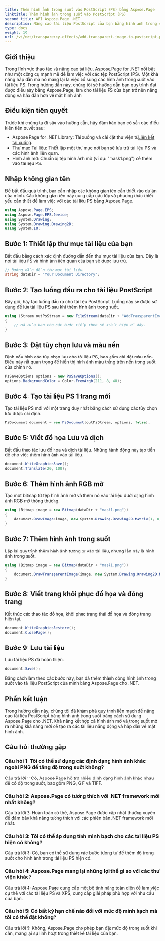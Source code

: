 ```yaml
---
title: Thêm hình ảnh trong suốt vào PostScript (PS) bằng Aspose.Page
linktitle: Thêm hình ảnh trong suốt vào PostScript (PS)
second_title: API Aspose.Page .NET
description: Nâng cao tài liệu PostScript của bạn bằng hình ảnh trong suốt bằng Aspose.Page for .NET. Hãy làm theo hướng dẫn từng bước của chúng tôi để có kết quả sinh động và hấp dẫn về mặt hình ảnh.
type: docs
weight: 10
url: /vi/net/transparency-effects/add-transparent-image-to-postscript-ps/
---
```

## Giới thiệu

Trong lĩnh vực thao tác và nâng cao tài liệu, Aspose.Page for .NET nổi bật như một công cụ mạnh mẽ để làm việc với các tệp PostScript (PS). Một khả năng hấp dẫn mà nó mang lại là việc bổ sung các hình ảnh trong suốt vào tài liệu PS. Trong hướng dẫn này, chúng tôi sẽ hướng dẫn bạn quy trình đạt được điều này bằng Aspose.Page, làm cho tài liệu PS của bạn trở nên năng động và hấp dẫn hơn về mặt hình ảnh.

## Điều kiện tiên quyết

Trước khi chúng ta đi sâu vào hướng dẫn, hãy đảm bảo bạn có sẵn các điều kiện tiên quyết sau:

-  Aspose.Page for .NET Library: Tải xuống và cài đặt thư viện từ[Liên kết tải xuống](https://releases.aspose.com/page/net/).
- Thư mục Tài liệu: Thiết lập một thư mục nơi bạn sẽ lưu trữ tài liệu PS và các hình ảnh liên quan.
- Hình ảnh mờ: Chuẩn bị tệp hình ảnh mờ (ví dụ: "mask1.png") để thêm vào tài liệu PS.

## Nhập không gian tên

Để bắt đầu quá trình, bạn cần nhập các không gian tên cần thiết vào dự án của mình. Các không gian tên này cung cấp các lớp và phương thức thiết yếu cần thiết để làm việc với các tài liệu PS bằng Aspose.Page.

```csharp
using Aspose.Page.EPS;
using Aspose.Page.EPS.Device;
using System.Drawing;
using System.Drawing.Drawing2D;
using System.IO;
```

## Bước 1: Thiết lập thư mục tài liệu của bạn

Bắt đầu bằng cách xác định đường dẫn đến thư mục tài liệu của bạn. Đây là nơi tài liệu PS và hình ảnh liên quan của bạn sẽ được lưu trữ.

```csharp
// Đường dẫn đến thư mục tài liệu.
string dataDir = "Your Document Directory";
```

## Bước 2: Tạo luồng đầu ra cho tài liệu PostScript

Bây giờ, hãy tạo luồng đầu ra cho tài liệu PostScript. Luồng này sẽ được sử dụng để lưu tài liệu PS sau khi thêm hình ảnh trong suốt.

```csharp
using (Stream outPsStream = new FileStream(dataDir + "AddTransparentImage_outPS.ps", FileMode.Create))
{
    // Mã của bạn cho các bước tiếp theo sẽ xuất hiện ở đây.
}
```

## Bước 3: Đặt tùy chọn lưu và màu nền

Định cấu hình các tùy chọn lưu cho tài liệu PS, bao gồm cài đặt màu nền. Điều này rất quan trọng để hiển thị hình ảnh màu trắng trên nền trong suốt của chính nó.

```csharp
PsSaveOptions options = new PsSaveOptions();
options.BackgroundColor = Color.FromArgb(211, 8, 48);
```

## Bước 4: Tạo tài liệu PS 1 trang mới

Tạo tài liệu PS mới với một trang duy nhất bằng cách sử dụng các tùy chọn lưu được chỉ định.

```csharp
PsDocument document = new PsDocument(outPsStream, options, false);
```

## Bước 5: Viết đồ họa Lưu và dịch

Bắt đầu thao tác lưu đồ họa và dịch tài liệu. Những hành động này tạo tiền đề cho việc thêm hình ảnh vào tài liệu.

```csharp
document.WriteGraphicsSave();
document.Translate(20, 100);
```

## Bước 6: Thêm hình ảnh RGB mờ

Tạo một bitmap từ tệp hình ảnh mờ và thêm nó vào tài liệu dưới dạng hình ảnh RGB mờ thông thường.

```csharp
using (Bitmap image = new Bitmap(dataDir + "mask1.png"))
{
    document.DrawImage(image, new System.Drawing.Drawing2D.Matrix(1, 0, 0, 1, 100, 0), Color.Empty);
}
```

## Bước 7: Thêm hình ảnh trong suốt

Lặp lại quy trình thêm hình ảnh tương tự vào tài liệu, nhưng lần này là hình ảnh trong suốt.

```csharp
using (Bitmap image = new Bitmap(dataDir + "mask1.png"))
{
    document.DrawTransparentImage(image, new System.Drawing.Drawing2D.Matrix(1, 0, 0, 1, 350, 0), 255);
}
```

## Bước 8: Viết trang khôi phục đồ họa và đóng trang

Kết thúc các thao tác đồ họa, khôi phục trạng thái đồ họa và đóng trang hiện tại.

```csharp
document.WriteGraphicsRestore();
document.ClosePage();
```

## Bước 9: Lưu tài liệu

Lưu tài liệu PS đã hoàn thiện.

```csharp
document.Save();
```

Bằng cách làm theo các bước này, bạn đã thêm thành công hình ảnh trong suốt vào tài liệu PostScript của mình bằng Aspose.Page cho .NET.

## Phần kết luận

Trong hướng dẫn này, chúng tôi đã khám phá quy trình liền mạch để nâng cao tài liệu PostScript bằng hình ảnh trong suốt bằng cách sử dụng Aspose.Page cho .NET. Khả năng kết hợp cả hình ảnh mờ và trong suốt mở ra những khả năng mới để tạo ra các tài liệu năng động và hấp dẫn về mặt hình ảnh.

## Câu hỏi thường gặp

### Câu hỏi 1: Tôi có thể sử dụng các định dạng hình ảnh khác ngoài PNG để tăng độ trong suốt không?

Câu trả lời 1: Có, Aspose.Page hỗ trợ nhiều định dạng hình ảnh khác nhau để có độ trong suốt, bao gồm PNG, GIF và TIFF.

### Câu hỏi 2: Aspose.Page có tương thích với .NET framework mới nhất không?

Câu trả lời 2: Hoàn toàn có thể, Aspose.Page được cập nhật thường xuyên để đảm bảo khả năng tương thích với các phiên bản .NET framework mới nhất.

### Câu hỏi 3: Tôi có thể áp dụng tính minh bạch cho các tài liệu PS hiện có không?

Câu trả lời 3: Có, bạn có thể sử dụng các bước tương tự để thêm độ trong suốt cho hình ảnh trong tài liệu PS hiện có.

### Câu hỏi 4: Aspose.Page mang lại những lợi thế gì so với các thư viện khác?

Câu trả lời 4: Aspose.Page cung cấp một bộ tính năng toàn diện để làm việc cụ thể với các tài liệu PS và XPS, cung cấp giải pháp phù hợp với nhu cầu của bạn.

### Câu hỏi 5: Có bất kỳ hạn chế nào đối với mức độ minh bạch mà tôi có thể đặt không?

Câu trả lời 5: Không, Aspose.Page cho phép bạn đặt mức độ trong suốt khi cần, mang lại sự linh hoạt trong thiết kế tài liệu của bạn.